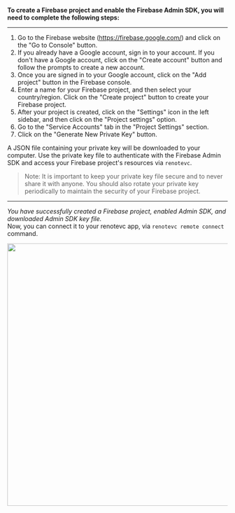 **To create a Firebase project and enable the Firebase Admin SDK, you will need to complete the following steps:**

---

1. Go to the Firebase website (https://firebase.google.com/) and click on the "Go to Console" button.
2. If you already have a Google account, sign in to your account. If you don't have a Google account, click on the "Create account" button and follow the prompts to create a new account.
3. Once you are signed in to your Google account, click on the "Add project" button in the Firebase console.
4. Enter a name for your Firebase project, and then select your country/region. Click on the "Create project" button to create your Firebase project.
5. After your project is created, click on the "Settings" icon in the left sidebar, and then click on the "Project settings" option.
6. Go to the "Service Accounts" tab in the "Project Settings" section.
7. Click on the "Generate New Private Key" button.

A JSON file containing your private key will be downloaded to your computer.
Use the private key file to authenticate with the Firebase Admin SDK and access your Firebase project's resources via `renotevc`.

> Note: It is important to keep your private key file secure and to never share it with anyone. You should also rotate your private key periodically to maintain the security of your Firebase project.

---

_You have successfully created a Firebase project, enabled Admin SDK, and downloaded Admin SDK key file._ <br>
Now, you can connect it to your renotevc app, via `renotevc remote connect` command.

<img width="600" src="https://user-images.githubusercontent.com/59066341/205974970-1ad4cbbd-a745-418d-a57e-5edeb4ed3443.gif">